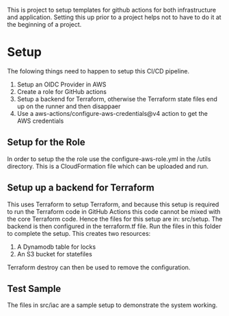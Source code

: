 This is project to setup templates for github actions for both infrastructure and application. Setting this up prior to a project helps not to have to do it at the beginning of a project.

# Setup
The folowing things need to happen to setup this CI/CD pipeline.
1. Setup an OIDC Provider in AWS
2. Create a role for GitHub actions
4. Setup a backend for Terraform, otherwise the Terraform state files end up on the runner and then disappaer
3. Use a aws-actions/configure-aws-credentials@v4 action to get the AWS credentials

## Setup for the Role
In order to setup the the role use the configure-aws-role.yml in the /utils directory. This is a CloudFormation file which can be uploaded and run. 

## Setup up a backend for Terraform

This uses Terraform to setup Terraform, and because this setup is required to run the Terraform code in GitHub Actions this code cannot be mixed with the core Terraform code. Hence the files for this setup are in: src/setup.
The backend is then configured in the terraform.tf file. Run the files in this folder to complete the setup. This creates two resources:
1. A Dynamodb table for locks
2. An S3 bucket for statefiles

Terraform destroy can then be used to remove the configuration.

## Test Sample
The files in src/iac are a sample setup to demonstrate the system working.
